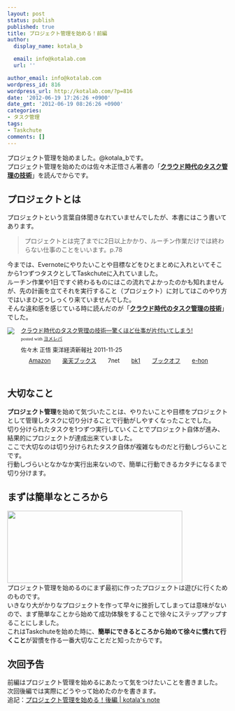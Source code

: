 ```yaml
---
layout: post
status: publish
published: true
title: プロジェクト管理を始める！前編
author:
  display_name: kotala_b

  email: info@kotalab.com
  url: ''

author_email: info@kotalab.com
wordpress_id: 816
wordpress_url: http://kotalab.com/?p=816
date: '2012-06-19 17:26:26 +0900'
date_gmt: '2012-06-19 08:26:26 +0900'
categories:
- タスク管理
tags:
- Taskchute
comments: []
---
```

<p>プロジェクト管理を始めました。@kotala_bです。<br />
プロジェクト管理を始めたのは佐々木正悟さん著書の「<strong><a href="http://www.amazon.co.jp/exec/obidos/asin/4492580948/same-22/" title="クラウド時代のタスク管理の技術" target="_blank">クラウド時代のタスク管理の技術</a></strong>」を読んでからです。<br />
<!--more--></p>
<h2>プロジェクトとは</h2>
<p>プロジェクトという言葉自体聞きなれていませんでしたが、本書にはこう書いてあります。</p>
<blockquote><p>プロジェクトとは完了までに2日以上かかり、ルーチン作業だけでは終わらない仕事のことをいいます。p.78</p></blockquote>
<p>今までは、Evernoteにやりたいことや目標などをひとまとめに入れといてそこから1つずつタスクとしてTaskchuteに入れていました。<br />
ルーチン作業や1日ですぐ終わるものにはこの流れでよかったのかも知れませんが、先の計画を立てそれを実行すること（プロジェクト）に対してはこのやり方ではいまひとつしっくり来ていませんでした。<br />
そんな違和感を感じている時に読んだのが「<strong><a href="http://www.amazon.co.jp/exec/obidos/asin/4492580948/same-22/" title="クラウド時代のタスク管理の技術" target="_blank">クラウド時代のタスク管理の技術</a></strong>」でした。</p>
<div class="booklink-box" style="text-align:left;padding-bottom:20px;font-size:small;/zoom: 1;overflow: hidden;">
<div class="booklink-image" style="float:left;margin:0 15px 10px 0;"><a href="http://www.amazon.co.jp/exec/obidos/asin/4492580948/same-22/" name="booklink" rel="nofollow" target="_blank"><img src="http://ecx.images-amazon.com/images/I/41Uk63c9VWL._SL160_.jpg" style="border: none;" /></a></div>
<div class="booklink-info" style="line-height:120%;/zoom: 1;overflow: hidden;">
<div class="booklink-name" style="margin-bottom:10px;line-height:120%"><a href="http://www.amazon.co.jp/exec/obidos/asin/4492580948/same-22/" rel="nofollow" name="booklink" target="_blank">クラウド時代のタスク管理の技術―驚くほど仕事が片付いてしまう!</a>
<div class="booklink-powered-date" style="font-size:8pt;margin-top:5px;font-family:verdana;line-height:120%">posted with <a href="http://yomereba.com" target="_blank">ヨメレバ</a></div>
</div>
<div class="booklink-detail" style="margin-bottom:5px;">佐々木 正悟 東洋経済新報社 2011-11-25    </div>
<div class="booklink-link2" style="margin-top:10px;">
<div class="shoplinkamazon" style="display:inline;margin-right:5px;background: url('http://img.yomereba.com/tam_y.gif') 0 0 no-repeat;padding: 2px 0 2px 18px;white-space: nowrap;"><a href="http://www.amazon.co.jp/exec/obidos/asin/4492580948/same-22/" rel="nofollow" target="_blank" title="アマゾン" >Amazon</a></div>
<div class="shoplinkrakuten" style="display:inline;margin-right:5px;background: url('http://img.yomereba.com/tam_y.gif') 0 -50px no-repeat;padding: 2px 0 2px 18px;white-space: nowrap;"><a href="http://hb.afl.rakuten.co.jp/hgc/0fa7afc8.bbfc196a.0fa7afc9.d56c38f1/?pc=http%3A%2F%2Fbooks.rakuten.co.jp%2Frb%2F11380563%2F%3Fscid%3Daf_ich_link_urltxt%26m%3Dhttp%3A%2F%2Fm.rakuten.co.jp%2Fev%2Fbook%2F" rel="nofollow" target="_blank" title="楽天ブックス" >楽天ブックス</a></div>
<div class="shoplinkseven" style="display:inline;margin-right:5px;background: url('http://img.yomereba.com/tam_y.gif') 0 -100px no-repeat;padding: 2px 0 2px 18px;white-space: nowrap;"><span class="removed_link" title="http://click.linksynergy.com/fs-bin/click?id=d2yYUp776R4&amp;subid=&amp;offerid=197738.1&amp;type=10&amp;tmpid=1787&amp;RD_PARM1=http%253A%252F%252Fwww.7netshopping.jp%252Fbooks%252Fsearch_result%252F%253Fctgy%253Dbooks%2526code%253D4492580948">7net</span></div>
<div class="shoplinkbk1" style="display:inline;margin-right:5px;background: url('http://img.yomereba.com/tam_y.gif') 0 -150px no-repeat;padding: 2px 0 2px 18px;white-space: nowrap;"><a href="http://ck.jp.ap.valuecommerce.com/servlet/referral?sid=2967684&pid=881104827&vc_url=http%3A%2F%2Fhonto.jp%2Fnetstore%2Fsearch_021_104492580948.html%3Fsrchf%3D1%26srchGnrNm%3D1" target="_blank" title="bk1" >bk1</a></div>
<div class="shoplinkbookoff" style="display:inline;margin-right:5px;background: url('http://img.yomereba.com/tam_y.gif') 0 -200px no-repeat;padding: 2px 0 2px 18px;white-space: nowrap;"><a href="http://click.linksynergy.com/fs-bin/click?id=d2yYUp776R4&subid=&offerid=169505.1&type=10&tmpid=3677&RD_PARM1=http%253A%252F%252Fwww.bookoffonline.co.jp%252Fdisplay%252FL001%252Cbg%253D12%252Cq%253D9784492580943" rel="nofollow" target="_blank" title="ブックオフオンライン" >ブックオフ</a></div>
<div class="shoplinkehon" style="display:inline;margin-right:5px;background: url('http://img.yomereba.com/tam_y.gif') 0 -250px no-repeat;padding: 2px 0 2px 18px;white-space: nowrap;"><a href="http://ck.jp.ap.valuecommerce.com/servlet/referral?sid=2967684&pid=881116635&vc_url=http%3A%2F%2Fwww.e-hon.ne.jp%2Fbec%2FSA%2FDetail%3FrefISBN%3D4492580948" target="_blank" title="e-hon" >e-hon</a></div>
</div>
</div>
</div>
<h2>大切なこと</h2>
<p><strong>プロジェクト管理</strong>を始めて気づいたことは、やりたいことや目標をプロジェクトとして管理しタスクに切り分けることで行動がしやすくなったことでした。<br />
切り分けられたタスクを1つずつ実行していくことでプロジェクト自体が進み、結果的にプロジェクトが達成出来ていました。<br />
ここで大切なのは切り分けられたタスク自体が複雑なものだと行動しづらいことです。<br />
行動しづらいとなかなか実行出来ないので、簡単に行動できるカタチになるまで切り分けます。</p>
<h2>まずは簡単なところから</h2>
<p><a href="http://kotalab.com/wp-content/uploads/project_120619.jpg" target="_blank"><img src="http://kotalab.com/wp-content/uploads/project_120619.jpg" alt="" title="project_120619" width="400" height="165" class="alignnone size-full wp-image-831" /></a><br style="clear:both;" />プロジェクト管理を始めるのにまず最初に作ったプロジェクトは遊びに行くためのものです。<br />
いきなり大がかりなプロジェクトを作って早々に挫折してしまっては意味がないので、まず簡単なことから始めて成功体験をすることで徐々にステップアップすることにしました。<br />
これはTaskchuteを始めた時に、<strong>簡単にできるところから始めて徐々に慣れて行くこと</strong>が習慣を作る一番大切なことだと知ったからです。</p>
<h2>次回予告</h2>
<p>前編はプロジェクト管理を始めるにあたって気をつけたいことを書きました。<br />
次回後編では実際にどうやって始めたのかを書きます。<br />
追記：<a href="http://kotalab.com/start-project2" target="_blank">プロジェクト管理を始める！後編 | kotala's note</a></p>
